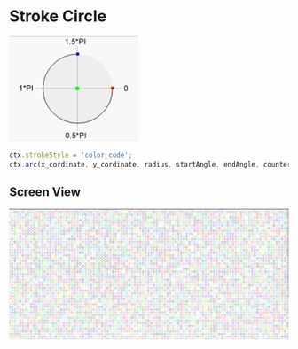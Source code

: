 # Stroke Circle

<img src="./img_1.png">

```js
ctx.strokeStyle = 'color_code';
ctx.arc(x_cordinate, y_cordinate, radius, startAngle, endAngle, counterclockwise);
```


## Screen View

<img src="./img.png">
